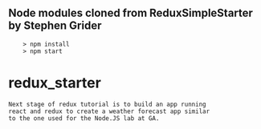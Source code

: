 ## Node modules cloned from ReduxSimpleStarter by Stephen Grider

```
	> npm install
	> npm start
```
# redux_starter

```
Next stage of redux tutorial is to build an app running
react and redux to create a weather forecast app similar
to the one used for the Node.JS lab at GA.

```

